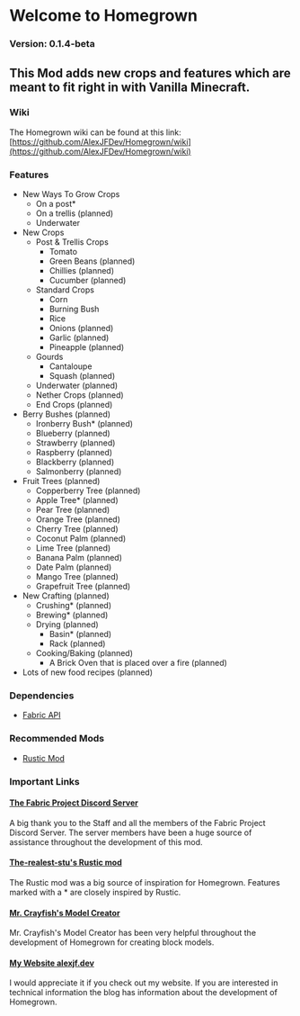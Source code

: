 # **Welcome to Homegrown**
### Version: 0.1.4-beta
## This Mod adds new crops and features which are meant to fit right in with Vanilla Minecraft.
### Wiki
The Homegrown wiki can be found at this link: [https://github.com/AlexJFDev/Homegrown/wiki](https://github.com/AlexJFDev/Homegrown/wiki)
### Features
- New Ways To Grow Crops
  - On a post*
  - On a trellis (planned)
  - Underwater
- New Crops
  - Post & Trellis Crops
    - Tomato
    - Green Beans (planned)
    - Chillies (planned)
    - Cucumber (planned)
  - Standard Crops
    - Corn
    - Burning Bush
    - Rice
    - Onions (planned)
    - Garlic (planned)
    - Pineapple (planned)
  - Gourds
    - Cantaloupe
    - Squash (planned)
  - Underwater (planned)
  - Nether Crops (planned)
  - End Crops (planned)
- Berry Bushes (planned)
  - Ironberry Bush* (planned)
  - Blueberry (planned)
  - Strawberry (planned)
  - Raspberry (planned)
  - Blackberry (planned)
  - Salmonberry (planned)
- Fruit Trees (planned)
  - Copperberry Tree (planned)
  - Apple Tree* (planned)
  - Pear Tree (planned)
  - Orange Tree (planned)
  - Cherry Tree (planned)
  - Coconut Palm (planned)
  - Lime Tree (planned)
  - Banana Palm (planned)
  - Date Palm (planned)
  - Mango Tree (planned)
  - Grapefruit Tree (planned)
- New Crafting (planned)
  - Crushing* (planned)
  - Brewing* (planned)
  - Drying (planned)
    - Basin* (planned)
    - Rack (planned)
  - Cooking/Baking (planned)
    - A Brick Oven that is placed over a fire (planned)
- Lots of new food recipes (planned)
### Dependencies
- [Fabric API](https://www.curseforge.com/minecraft/mc-mods/fabric-api)
### Recommended Mods
- [Rustic Mod](https://www.curseforge.com/minecraft/mc-mods/rustic)
### Important Links
#### [The Fabric Project Discord Server](https://discord.gg/Gg6FGkTEVF)
A big thank you to the Staff and all the members of the Fabric Project Discord Server. The server members have been a huge source of assistance throughout the development of this mod.
#### [The-realest-stu's Rustic mod](https://github.com/the-realest-stu/Rustic)
The Rustic mod was a big source of inspiration for Homegrown. Features marked with a * are closely inspired by Rustic.
#### [Mr. Crayfish's Model Creator](https://mrcrayfish.com/tools?id=mc)
Mr. Crayfish's Model Creator has been very helpful throughout the development of Homegrown for creating block models.
#### [My Website alexjf.dev](https://alexjf.dev)
I would appreciate it if you check out my website. If you are interested in technical information the blog has information about the development of Homegrown.
